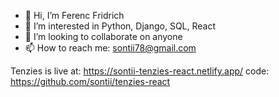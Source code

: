 - 👋 Hi, I’m Ferenc Fridrich
- 👀 I’m interested in Python, Django, SQL, React
- 💞️ I’m looking to collaborate on anyone
- 📫 How to reach me: sontii78@gmail.com

Tenzies is live at: https://sontii-tenzies-react.netlify.app/
code: https://github.com/sontii/tenzies-react
